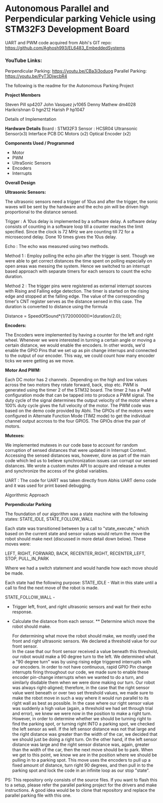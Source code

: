 # Autonomous Parallel and Perpendicular parking Vehicle using STM32F3 Development Board

UART and PWM code acquired from  Abhi's GIT repo: https://github.com/Aghosh993/EL6483_EmbeddedSystems

### YouTube Links:

Perpendicular Parking: https://youtu.be/CBa3i3oduog
Parallel Parking: https://youtu.be/PyT3DjwcbR4


The following is the readme for the Autonomous Parking Project 

**Project Members**

Steven Pill	sp4207
John Vasquez    jv1065
Denny Mathew	dm4028
Harikrishnan G  hgn212
Harish P        hp1047


Details of Implementation

**Hardware Details**
	Board : STM32F3
	Sensor : HCSR04 Ultransonic Sensor(x3)
	Interface PCB 
	DC Motors (x2)
	Optical Encoder (x2)

**Components Used / Programmed**
	
* Motor
* PWM
* UltraSonic Sensors
* Encoders
* Interrupts

**Overall Design**

**Ultrasonic Sensors:**

The ultrasonic sensors need a trigger of 10us and after the trigger, the sonic waves will be sent by the hardware and the echo pin will be driven high proportional to the distance sensed.
	
Trigger : A 10us delay is implemented by a software delay. A software delay consists of counting in a software loop till a counter reaches the limit specified. Since the clock is 72 MHz we are counting till 72 for a microsecond delay. Done 10 times gives the 10us delay.

Echo : The echo was measured using two methods.
	
Method 1 : Employ polling the echo pin after the trigger is sent.  Though we were able to get correct distances the time spent on polling especially on open areas was messing the system. Hence we switched to an interrupt based approach with separate timers for each sensors to count the echo duration. 
	
Method 2 : The trigger pins were registered as external interrupt sources with Rising and Falling edge detection. The timer is started on the rising edge and stopped at the falling edge. The value of the corresponding timer's CNT register serves as the distance sensed in this case. The duration is converted to distance using the formula 

Distance = SpeedOfSound*(1/72000000))*(duration/2.0);

**Encoders:**
	
The Encoders were implemented by having a counter for the left and right wheel.  Whenever we were interested in turning a certain angle or moving a certain distance, we would enable the encoders.  In other words, we'd enable the GPIO Pins that we set up as pin change interrups and connected to the output of our encoder.  This way, we could count how many encoder ticks we were getting as we move.

**Motor And PWM:** 

Each DC motor has 2 channels . Depending on the high and low values across the two motors they rotate forward, back, stop etc.
PWM is generated using the timer 2 of the STM32 board. The timer 2 has a PwM configuration mode that can be tapped into to produce a PWM signal. The duty cycle of the signal determines the output velocity of the motor where a 100% duty cycle gives the full velocity of the motor. The PWM code was based on the demo code provided by Abhi. The GPIOs of the motors were configured in Alternate Function Mode (TIM2 mode) to get the individual channel output accross to the four GPIOS. The GPIOs drive the pair of motors.

**Mutexes:**

We implemented mutexes in our code base to account for random corruption of sensed distances that were updated in Interrupt Context. Accessing the sensed distances was, however, done as part of the main code which led us to believe synchronization issues can corrupt our sensed distances. We wrote a custom mutex API to acquire and release a mutex and synchronize the access of the global variables.

UART :
	The code for UART was taken directly from Abhis UART demo code and it was used for print based debugging.
	
Algorithmic Approach

**Perpendicular Parking**
		
The foundation of our algorithm was a state machine with the following states:
STATE_IDLE,
STATE_FOLLOW_WALL
		
Each state was transitioned between by a call to "state_execute," which based on the current state and sensor values would return the move the robot
should make next (discussed in more detail down below).  These moves were:

LEFT,
RIGHT,
FORWARD,
BACK,
RECENTER_RIGHT,
RECENTER_LEFT,
STOP,
PULL_IN_PARK
			
Where we had a switch statement and would handle how each move should be made.
		
Each state had the following purpose:
STATE_IDLE - 
Wait in this state until a call to find the next move of the robot is made.
				
STATE_FOLLOW_WALL - 
* Trigger left, front, and right ultrasonic sensors and wait for their echo response.  
* Calculate the distance from each sensor.
** Determine which move the robot should make.

  For determining what move the robot should make, we mostly used the front and right ultrasonic sensors.  We declared a threshold value for our 
front sensor.  
  In the case that our front sensor received a value beneath this threshold, our robot would make a 90 degree turn to the left.
We determined what a "90 degree turn" was by using rising edge triggered interrupts with our encoders.  In order to not have continuous, rapid 
GPIO Pin change interrupts firing throughout our code, we made sure to enable these encoder pin-change interrupts when we wanted to do a turn,
and similarly disdable them when we were done making our turn.
  Our robot was always right-aligned; therefore, in the case that the right sensor value went beneath or over two set threshold values, we
made sure to make the robot move in such a way where it would run parallel to its right wall as best as possible.
  In the case where our right sensor value was suddenly a high value (again, a threshold we had set through trial and error), we knew we were
now in the position to make a right turn.  However, in order to determine whether we should be turning right to find the parking spot, or turning
right INTO a parking spot, we checked the left sensor as well.  If the left sensor distance was not that large and the right distance was
greater than the width of the car, we decided that we should just be doing a right turn.  On the other hand, if the left sensor distance was large
and the right sensor distance was, again, greater than the width of the car, then the next move should be to park.  When we get to this point,
we know we are in the position where we should be pulling in to a parking spot.  This move uses the encoders to pull up a fixed amount of distance, 
turn right 90 degrees, and then pull in to the parking spot and lock the code in an infinite loop as our stop "state".


PS: This repository only consists of the source files. If you want to flash this to a setup, please refer the parallel parking project for the drivers and make instructions. A good idea would be to clone that repository and replace the parallel parking file with this one.
